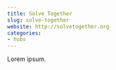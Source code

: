 ```yaml
---
title: Solve Together
slug: solve-together
website: http://solvetogether.org
categories:
- hubs
---
```


Lorem ipsum.

